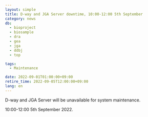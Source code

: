 ```yaml
---
layout: simple
title: D-way and JGA Server downtime, 10:00-12:00 5th September
category: news
db:
  - bioproject
  - biosample
  - dra
  - gea
  - jga
  - ddbj
  - top

tags:
  - Maintenance

date: 2022-09-01T01:00:00+09:00
retire_time: 2022-09-05T12:00:00+09:00
lang: en
---
```


D-way and JGA Server will be unavailable for system maintenance.   

10:00-12:00 5th September 2022.



